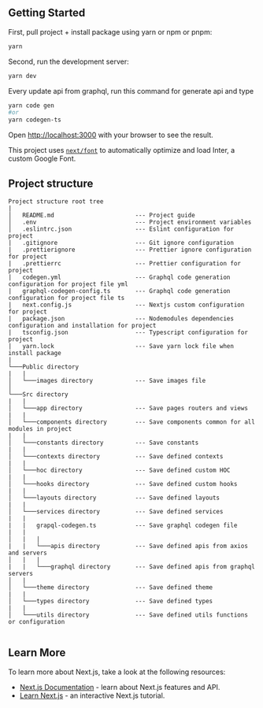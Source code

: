 ## Getting Started

First, pull project + install package using yarn or npm or pnpm:

```bash
yarn
```

Second, run the development server:

```bash
yarn dev
```

Every update api from graphql, run this command for generate api and type

```bash
yarn code gen
#or
yarn codegen-ts
```

Open [http://localhost:3000](http://localhost:3000) with your browser to see the result.

This project uses [`next/font`](https://nextjs.org/docs/basic-features/font-optimization) to automatically optimize and load Inter, a custom Google Font.

## Project structure

```
Project structure root tree
|
│   README.md                       --- Project guide
│   .env                            --- Project environment variables
│   .eslintrc.json                  --- Eslint configuration for project
|   .gitignore                      --- Git ignore configuration
|   .prettierignore                 --- Prettier ignore configuration for project
|   .prettierrc                     --- Prettier configuration for project
|   codegen.yml                     --- Graphql code generation configuration for project file yml
|   graphql-codegen-config.ts       --- Graphql code generation configuration for project file ts
|   next.config.js                  --- Nextjs custom configuration for project
|   package.json                    --- Nodemodules dependencies configuration and installation for project
|   tsconfig.json                   --- Typescript configuration for project
|   yarn.lock                       --- Save yarn lock file when install package
|
└───Public directory
|   |
│   └───images directory            --- Save images file
│
└───Src directory
|   |
│   └───app directory               --- Save pages routers and views
|   |
│   └───components directory        --- Save components common for all modules in project
|   |
│   └───constants directory         --- Save constants
|   |
│   └───contexts directory          --- Save defined contexts
|   |
│   └───hoc directory               --- Save defined custom HOC
|   |
│   └───hooks directory             --- Save defined custom hooks
|   |
│   └───layouts directory           --- Save defined layouts
|   |
│   └───services directory          --- Save defined services
|   |
|   |   grapql-codegen.ts           --- Save graphql codegen file
|   |
│   |   |
|   |   └───apis directory          --- Save defined apis from axios and servers
│   |   |
|   |   └───graphql directory       --- Save defined apis from graphql servers
│   |
│   └───theme directory             --- Save defined theme
|   |
│   └───types directory             --- Save defined types
|   |
│   └───utils directory             --- Save defined utils functions or configuration


```

## Learn More

To learn more about Next.js, take a look at the following resources:

- [Next.js Documentation](https://nextjs.org/docs) - learn about Next.js features and API.
- [Learn Next.js](https://nextjs.org/learn) - an interactive Next.js tutorial.
